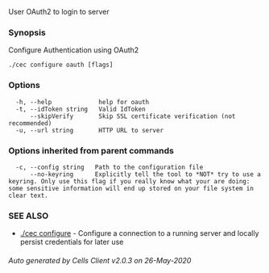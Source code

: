 User OAuth2 to login to server

### Synopsis

Configure Authentication using OAuth2

```
./cec configure oauth [flags]
```

### Options

```
  -h, --help             help for oauth
  -t, --idToken string   Valid IdToken
      --skipVerify       Skip SSL certificate verification (not recommended)
  -u, --url string       HTTP URL to server
```

### Options inherited from parent commands

```
  -c, --config string   Path to the configuration file
      --no-keyring      Explicitly tell the tool to *NOT* try to use a keyring. Only use this flag if you really know what your are doing: some sensitive information will end up stored on your file system in clear text.
```

### SEE ALSO

* [./cec configure](./cec-configure)	 - Configure a connection to a running server and locally persist credentials for later use

###### Auto generated by Cells Client v2.0.3 on 26-May-2020
